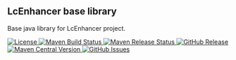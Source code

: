 ## LcEnhancer base library

Base java library for LcEnhancer project.

<p align="left">
 <a href="LICENSE">
  <img alt="License" src="https://img.shields.io/github/license/lcenhancer/lc-enhancer-base?label=License">
 </a>
 <a href="https://github.com/lcenhancer/lc-enhancer-base/actions/workflows/maven-build.yml">
  <img alt="Maven Build Status" src="https://github.com/lcenhancer/lc-enhancer-base/actions/workflows/maven-build.yml/badge.svg">
 </a> 
 <a href="https://github.com/lcenhancer/lc-enhancer-base/actions/workflows/maven-release.yml">
  <img alt="Maven Release Status" src="https://github.com/lcenhancer/lc-enhancer-base/actions/workflows/maven-release.yml/badge.svg">
 </a>
 <a href="https://github.com/lcenhancer/lc-enhancer-base/releases">
  <img alt="GitHub Release" src="https://img.shields.io/github/v/release/lcenhancer/lc-enhancer-base?label=Release">
 </a>
 <a href="https://central.sonatype.com/artifact/io.github.jidcoo/lc-enhancer-base">
  <img alt="Maven Central Version" src="https://img.shields.io/maven-central/v/io.github.jidcoo/lc-enhancer-base?label=Maven%20Central"> 
 </a>
 <a href="https://github.com/lcenhancer/lc-enhancer-base/issues?query=is%3Aissue&label=issue">
  <img alt="GitHub Issues" src="https://img.shields.io/github/issues/lcenhancer/lc-enhancer-base?label=Issue">
 </a>
</p>